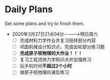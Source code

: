# Daily Plans
Set some plans and try to finsih them.
* 2020年3月27日21点04分----->明日周六  
  - [ ] 完成材料力学作业并复习扭转部分内容
  - [ ] 巩固机械设计知识点，完成齿轮部分练习题
  - [ ] **完成原子核物理的大作业！！！**
  - [ ] 复习工程流体力学知识点并加强练习
  - [ ] 玩手机时间**不超过2个小时**
  - [ ] 做原子核物理的课后练习
